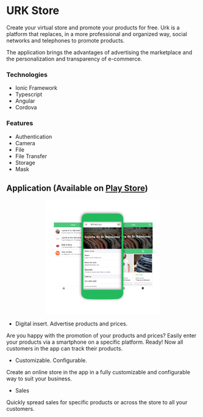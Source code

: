 # URK Store

Create your virtual store and promote your products for free. Urk is a platform that replaces, in a more professional and organized way, social networks and telephones to promote products.

The application brings the advantages of advertising the marketplace and the personalization and transparency of e-commerce.

### Technologies

- Ionic Framework 
- Typescript
- Angular
- Cordova

### Features

- Authentication
- Camera
- File
- File Transfer
- Storage
- Mask


## Application (Available on [Play Store](https://play.google.com/store/apps/details?id=com.urk.store))

<p align="center">
    <img src="/imgs/features.png" width="300">
</p>

- Digital insert. Advertise products and prices.

Are you happy with the promotion of your products and prices? Easily enter your products via a smartphone on a specific platform. Ready! Now all customers in the app can track their products.


- Customizable. Configurable.

Create an online store in the app in a fully customizable and configurable way to suit your business.


- Sales

Quickly spread sales for specific products or across the store to all your customers.